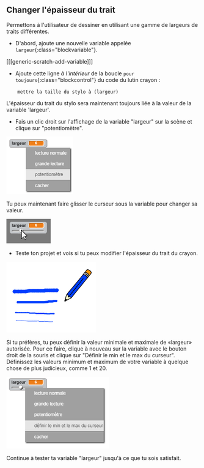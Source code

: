 ## Changer l'épaisseur du trait

Permettons à l'utilisateur de dessiner en utilisant une gamme de largeurs de traits différentes.

+ D'abord, ajoute une nouvelle variable appelée `largeur`{:class="blockvariable"}.

[[[generic-scratch-add-variable]]]

+ Ajoute cette ligne *à l'intérieur* de la boucle `pour toujours`{:class="blockcontrol"} du code du lutin crayon :

```blocks
    mettre la taille du stylo à (largeur)
```

L'épaisseur du trait du stylo sera maintenant toujours liée à la valeur de la variable 'largeur'.

+ Fais un clic droit sur l'affichage de la variable "largeur" sur la scène et clique sur "potentiomètre".

![capture d'écran](images/paint-slider.png)

Tu peux maintenant faire glisser le curseur sous la variable pour changer sa valeur.

![capture d'écran](images/paint-slider-change.png)

+ Teste ton projet et vois si tu peux modifier l'épaisseur du trait du crayon.

![capture d'écran](images/paint-width-test.png)

Si tu préfères, tu peux définir la valeur minimale et maximale de «largeur» autorisée. Pour ce faire, clique à nouveau sur la variable avec le bouton droit de la souris et clique sur "Définir le min et le max du curseur". Définissez les valeurs minimum et maximum de votre variable à quelque chose de plus judicieux, comme 1 et 20.

![screenshot](images/paint-slider-max.png)

Continue à tester ta variable "largeur" ​​jusqu'à ce que tu sois satisfait.